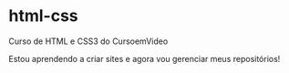 # html-css
 Curso de HTML e CSS3 do CursoemVideo

Estou aprendendo a criar sites e agora vou gerenciar meus repositórios!

